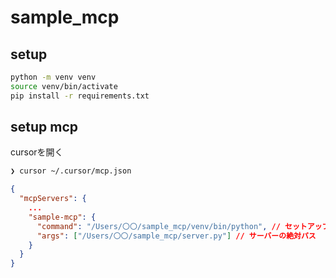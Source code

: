 # sample_mcp

## setup

```bash
python -m venv venv
source venv/bin/activate
pip install -r requirements.txt
```

## setup mcp

cursorを開く

```bash
❯ cursor ~/.cursor/mcp.json
```

```json
{
  "mcpServers": {
    ...
    "sample-mcp": {
      "command": "/Users/〇〇/sample_mcp/venv/bin/python", // セットアップでアクティベートしたpythonの絶対パス
      "args": ["/Users/〇〇/sample_mcp/server.py"] // サーバーの絶対パス
    }
  }
}
```